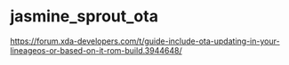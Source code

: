 # jasmine_sprout_ota

https://forum.xda-developers.com/t/guide-include-ota-updating-in-your-lineageos-or-based-on-it-rom-build.3944648/
